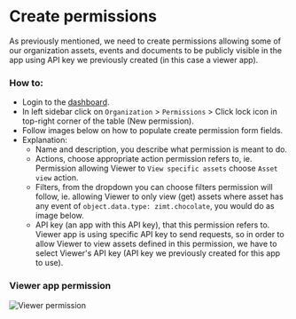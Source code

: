 
# Create permissions
As previously mentioned, we need to create permissions allowing some of our organization assets, events and documents to be publicly visible in the app using API key we previously created (in this case a viewer app).

### How to:
- Login to the [dashboard](https://dash.zi.mt).
- In left sidebar click on `Organization` > `Permissions` > Click lock icon in top-right corner of the table (New permission).
- Follow images below on how to populate create permission form fields.
- Explanation:
    - Name and description, you describe what permission is meant to do.
    - Actions, choose appropriate action permission refers to, ie. Permission allowing Viewer to `View specific assets` choose `Asset view` action.
    - Filters, from the dropdown you can choose filters permission will follow, ie. allowing Viewer to only view (get) assets where asset has any event of `object.data.type: zimt.chocolate`, you would do as image below.
    - API key (an app with this API key), that this permission refers to. Viewer app is using specific API key to send requests, so in order to allow Viewer to view assets defined in this permission, we have to select Viewer's API key (API key we previously created for this app to use).

### Viewer app permission

![Viewer permission](/pages/tutorials/assets/images/permissions.png)
